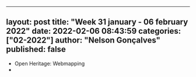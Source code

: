 ----
layout: post
title:  "Week 31 january - 06 february 2022"
date:   2022-02-06 08:43:59
categories: ["02-2022"]
author: "Nelson Gonçalves"
published: false
---

* Open Heritage: Webmapping
* 
